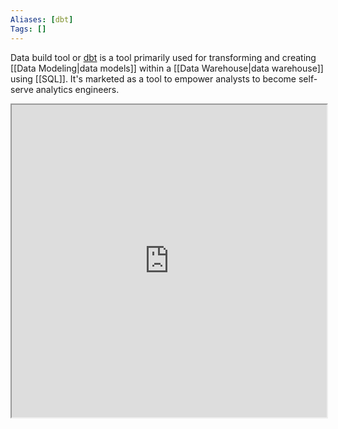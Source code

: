 ```yaml
---
Aliases: [dbt]
Tags: []
---
```

Data build tool or [dbt](https://www.getdbt.com/) is a tool primarily used for transforming and creating [[Data Modeling|data models]] within a [[Data Warehouse|data warehouse]] using [[SQL]]. It's marketed as a tool to empower analysts to become self-serve analytics engineers.

<iframe src="https://fast.wistia.net/embed/iframe/uj7my1irfk?videoFoam=true" width="100%" height="500px"></iframe>

